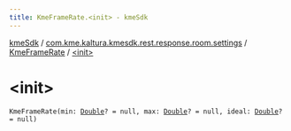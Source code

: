 ```yaml
---
title: KmeFrameRate.<init> - kmeSdk
---
```


[kmeSdk](../../index.html) / [com.kme.kaltura.kmesdk.rest.response.room.settings](../index.html) / [KmeFrameRate](index.html) / [&lt;init&gt;](./-init-.html)

# &lt;init&gt;

`KmeFrameRate(min: `[`Double`](https://kotlinlang.org/api/latest/jvm/stdlib/kotlin/-double/index.html)`? = null, max: `[`Double`](https://kotlinlang.org/api/latest/jvm/stdlib/kotlin/-double/index.html)`? = null, ideal: `[`Double`](https://kotlinlang.org/api/latest/jvm/stdlib/kotlin/-double/index.html)`? = null)`
